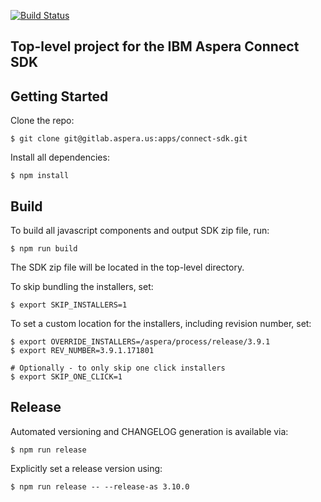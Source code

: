 [![Build Status](https://build.aspera.us/buildStatus/icon?job=apps-trunk-build-mac-10.13-64-connect-sdk-dw%2Fmaster)](https://build.aspera.us/job/apps-trunk-build-mac-10.13-64-connect-sdk-dw/job/master/)

## Top-level project for the IBM Aspera Connect SDK

## Getting Started
Clone the repo:
```shell
$ git clone git@gitlab.aspera.us:apps/connect-sdk.git

```
Install all dependencies:
```shell
$ npm install
```

## Build
To build all javascript components and output SDK zip file, run:

```shell
$ npm run build
```
The SDK zip file will be located in the top-level directory.

To skip bundling the installers, set:
```shell
$ export SKIP_INSTALLERS=1
```

To set a custom location for the installers, including revision number, set:
```shell
$ export OVERRIDE_INSTALLERS=/aspera/process/release/3.9.1
$ export REV_NUMBER=3.9.1.171801

# Optionally - to only skip one click installers
$ export SKIP_ONE_CLICK=1
```

## Release
Automated versioning and CHANGELOG generation is available via:

```shell
$ npm run release
```
Explicitly set a release version using:

```shell
$ npm run release -- --release-as 3.10.0
```
